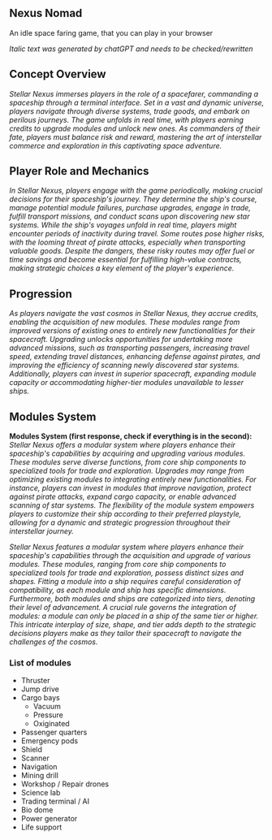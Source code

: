 ## Nexus Nomad
An idle space faring game, that you can play in your browser

*Italic text was generated by chatGPT and needs to be checked/rewritten*
## Concept Overview

*Stellar Nexus immerses players in the role of a spacefarer, commanding a spaceship through a terminal interface. Set in a vast and dynamic universe, players navigate through diverse systems, trade goods, and embark on perilous journeys. The game unfolds in real time, with players earning credits to upgrade modules and unlock new ones. As commanders of their fate, players must balance risk and reward, mastering the art of interstellar commerce and exploration in this captivating space adventure.*

## Player Role and Mechanics

*In Stellar Nexus, players engage with the game periodically, making crucial decisions for their spaceship's journey. They determine the ship's course, manage potential module failures, purchase upgrades, engage in trade, fulfill transport missions, and conduct scans upon discovering new star systems. While the ship's voyages unfold in real time, players might encounter periods of inactivity during travel. Some routes pose higher risks, with the looming threat of pirate attacks, especially when transporting valuable goods. Despite the dangers, these risky routes may offer fuel or time savings and become essential for fulfilling high-value contracts, making strategic choices a key element of the player's experience.*

## Progression

*As players navigate the vast cosmos in Stellar Nexus, they accrue credits, enabling the acquisition of new modules. These modules range from improved versions of existing ones to entirely new functionalities for their spacecraft. Upgrading unlocks opportunities for undertaking more advanced missions, such as transporting passengers, increasing travel speed, extending travel distances, enhancing defense against pirates, and improving the efficiency of scanning newly discovered star systems. Additionally, players can invest in superior spacecraft, expanding module capacity or accommodating higher-tier modules unavailable to lesser ships.*

## Modules System

**Modules System (first response, check if everything is in the second):**
*Stellar Nexus offers a modular system where players enhance their spaceship's capabilities by acquiring and upgrading various modules. These modules serve diverse functions, from core ship components to specialized tools for trade and exploration. Upgrades may range from optimizing existing modules to integrating entirely new functionalities. For instance, players can invest in modules that improve navigation, protect against pirate attacks, expand cargo capacity, or enable advanced scanning of star systems. The flexibility of the module system empowers players to customize their ship according to their preferred playstyle, allowing for a dynamic and strategic progression throughout their interstellar journey.*

*Stellar Nexus features a modular system where players enhance their spaceship's capabilities through the acquisition and upgrade of various modules. These modules, ranging from core ship components to specialized tools for trade and exploration, possess distinct sizes and shapes. Fitting a module into a ship requires careful consideration of compatibility, as each module and ship has specific dimensions. Furthermore, both modules and ships are categorized into tiers, denoting their level of advancement. A crucial rule governs the integration of modules: a module can only be placed in a ship of the same tier or higher. This intricate interplay of size, shape, and tier adds depth to the strategic decisions players make as they tailor their spacecraft to navigate the challenges of the cosmos.*

### List of modules

- Thruster
- Jump drive
- Cargo bays
	- Vacuum
	- Pressure
	- Oxiginated 
- Passenger quarters
- Emergency pods
- Shield
- Scanner
- Navigation
- Mining drill
- Workshop / Repair drones
- Science lab
- Trading terminal / AI
- Bio dome
- Power generator
- Life support